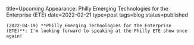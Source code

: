 
title=Upcoming Appearance: Philly Emerging Technologies for the Enterprise (ETE)
date=2022-02-21
type=post
tags=blog
status=published
~~~~~~
(2022-04-19) **Philly Emerging Technologies for the Enterprise (ETE)**: I'm looking forward to speaking at the Philly ETE show once again! 
            